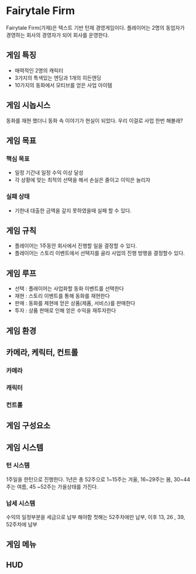 # Fairytale Firm

Fairytale Firm(가제)은 텍스트 기반 턴제 경영게임이다. 플레이어는 2명의 동업자가 경영하는 회사의 경영자가 되어 회사를 운영한다.

## 게임 특징
* 매력적인 2명의 캐릭터 <br/>
* 3가지의 특색있는 엔딩과 1개의 히든엔딩 <br/>
* 10가지의 동화에서 모티브를 얻은 사업 아이템

## 게임 시놉시스
동화를 재현 했더니 동화 속 이야기가 현실이 되었다. 우리 이걸로 사업 한번 해볼래?

## 게임 목표
### 핵심 목표
* 일정 기간내 일정 수익 이상 달성<br/>
* 각 상황에 맞는 최적의 선택을 해서 손실은 줄이고 이익은 늘리자<br/>
### 실패 상태
* 기한내 대출한 금액을 갚지 못하였을때 실패 할 수 있다.<br/>

## 게임 규칙
- 플레이어는 1주동안 회사에서 진행할 일을 결정할 수 있다. <br/>
- 플레이어는 스토리 이벤트에서 선택지를 골라 사업의 진행 방행을 결정할수 있다.
## 게임 루프
- 선택 : 플래이어는 사업화할 동화 이벤트를 선택한다 <br/>
- 재현 : 스토리 이벤트를 통해 동화를 재현한다 <br/>
- 판매 : 동화를 제현에 얻은 상품(제품, 서비스)를 판매한다 <br/>
- 투자 : 상품 판매로 인해 얻은 수익을 재투자한다 <br/>
## 게임 환경

## 카메라, 케릭터, 컨트롤
### 카메라

### 캐릭터

### 컨트롤

## 게임 구성요소

## 게임 시스템
### 턴 시스템
1주일을 한턴으로 진행한다. 1년은 총 52주으로 1~15주는 겨울, 16~29주는 봄,  30~44주는 여름, 45 ~52주는 가을상태를 가진다.
### 납세 시스템
수익의 일정부분을 세금으로 납부 해야함
첫해는 52주차에만 납부, 이후 13, 26 , 39, 52주차에 납부
## 게임 메뉴

## HUD